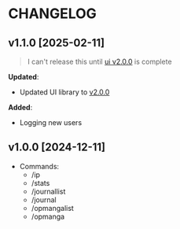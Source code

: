 # CHANGELOG

## v1.1.0 [2025-02-11]

> I can't release this until [ui v2.0.0](https://github.com/knackwurstking/ui/tree/dev?tab=readme-ov-file) is complete

**Updated**:

- Updated UI library to [v2.0.0](https://github.com/knackwurstking/ui/tree/dev?tab=readme-ov-file)

**Added**:

- Logging new users

## v1.0.0 [2024-12-11]

- Commands:
  - /ip
  - /stats
  - /journallist
  - /journal
  - /opmangalist
  - /opmanga
